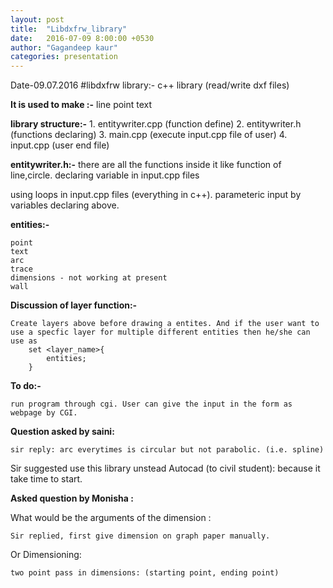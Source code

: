 ```yaml
---
layout: post
title:  "Libdxfrw_library"
date:   2016-07-09 8:00:00 +0530
author: "Gagandeep kaur"
categories: presentation
---
```

﻿Date-09.07.2016
#libdxfrw library:- c++ library (read/write dxf files)

**It is used to make :-**
line
point
text


**library structure:-**
	1. entitywriter.cpp (function define)
	2. entitywriter.h (functions declaring)
	3. main.cpp (execute input.cpp file of user)
	4. input.cpp (user end file)	


**entitywriter.h:-**
	there are all the functions inside it
	like function of line,circle.
	declaring variable in input.cpp files

using loops in input.cpp files (everything in c++).
parameteric input by variables declaring above.

**entities:-**

	point 
	text
	arc
	trace
	dimensions - not working at present
	wall
	

**Discussion of layer function:-**

	Create layers above before drawing a entites. And if the user want to use a specfic layer for multiple different entities then he/she can 		
	use as 
		set <layer_name>{ 
			entities;
		}	

**To do:-**

	run program through cgi. User can give the input in the form as webpage by CGI.


**Question asked by saini:**

	sir reply: arc everytimes is circular but not parabolic. (i.e. spline)

Sir suggested use this library unstead Autocad (to civil student): because it take time to start.

**Asked question by Monisha :**

What would be the arguments of the dimension :

	Sir replied, first give dimension on graph paper manually.
Or
Dimensioning:

	two point pass in dimensions: (starting point, ending point)
	

